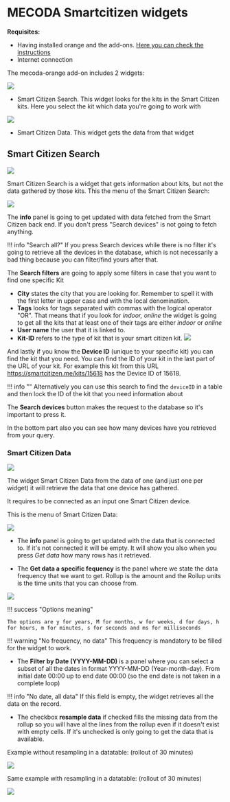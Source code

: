 # MECODA Smartcitizen widgets

<!-- {{ get_snippet_rel('docs/Resources/Tutorials/index.md','### Mecoda-orange')}} -->

**Requisites:**

* Having installed orange and the add-ons. [Here you can check the instructions](/Resources/Tutorials/Configure%20Orange%20Data%20Analysis.md)
* Internet connection

The mecoda-orange add-on includes 2 widgets:

![](https://i.imgur.com/mJ3hdYf.png)

* Smart Citizen Search. This widget looks for the kits in the Smart Citizen kits. Here you select the kit which data you're going to work with

![](https://i.imgur.com/HNGLmeB.png)

* Smart Citizen Data. This widget gets the data from that widget

## Smart Citizen Search

![](https://i.imgur.com/mJ3hdYf.png)

Smart Citizen Search is a widget that gets information about kits, but not the data gathered by those kits. This the menu of the Smart Citizen Search:

![](https://i.imgur.com/H2OGEBv.png)

The **info** panel is going to get updated with data fetched from the Smart Citizen back end. If you don't press "Search devices" is not going to fetch anything.

!!! info "Search all?"
	If you press Search devices while there is no filter it's going to retrieve all the devices in the database, which is not necessarily a bad thing because you can filter/find yours after that.

The **Search filters** are going to apply some filters in case that you want to find one specific Kit

* **City** states the city that you are looking for. Remember to spell it with the first letter in upper case and with the local denomination.
* **Tags** looks for tags separated with commas with the logical operator "OR". That means that if you look for _indoor, online_ the widget is going to get all the kits that at least one of their tags are either _indoor_ or _online_
* **User name** the user that it is linked to.
* **Kit-ID** refers to the type of kit that is your smart citizen kit.
![](https://i.imgur.com/4aeaKhP.png)

And lastly if you know the **Device ID** (unique to your specific kit) you can find the kit that you need. You can find the ID of your kit in the last part of the URL of your kit. For example this kit from this URL https://smartcitizen.me/kits/15618 has the Device ID of 15618.

!!! info ""
	Alternatively you can use this search to find the `deviceID` in a table and then lock the ID of the kit that you need information about

The **Search devices** button makes the request to the database so it's important to press it.

In the bottom part also you can see how many devices have you retrieved from your query.

### Smart Citizen Data

![](https://i.imgur.com/HNGLmeB.png)

The widget Smart Citizen Data from the data of one (and just one per widget) it will retrieve the data that one device has gathered.

It requires to be connected as an input one Smart Citizen device.

This is the menu of Smart Citizen Data:

![](https://i.imgur.com/vLQySNB.png)

* The **info** panel is going to get updated with the data that is connected to. If it's not connected it will be empty. It will show you also when you press _Get data_ how many rows has it retrieved.

* The **Get data a specific fequency** is the panel where we state the data frequency that we want to get. Rollup is the amount and the Rollup units is the time units that you can choose from.

![](https://i.imgur.com/xAgiWG7.png)

!!! success "Options meaning"

	The options are y for years, M for months, w for weeks, d for days, h for hours, m for minutes, s for seconds and ms for milliseconds

!!! warning "No frequency, no data"
	This frequency is mandatory to be filled for the widget to work.

* The **Filter by Date (YYYY-MM-DD)** is a panel where you can select a subset of all the dates in format YYYY-MM-DD (Year-month-day). From initial date 00:00 up to end date 00:00 (so the end date is not taken in a complete loop)

!!! info "No date, all data"
	If this field is empty, the widget retrieves all the data on the record.

* The checkbox **resample data** if checked fills the missing data from the rollup so you will have al the lines from the rollup even if it doesn't exist with empty cells. If it's unchecked is only going to get the data that is available.

Example without resampling in a datatable: (rollout of 30 minutes)

![](https://i.imgur.com/C3R2mqU.png)

Same example with resampling in a datatable: (rollout of 30 minutes)

![](https://i.imgur.com/WQsnbro.png)
